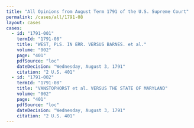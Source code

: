 ```yaml
---
title: "All Opinions from August Term 1791 of the U.S. Supreme Court"
permalink: /cases/all/1791-08
layout: cases
cases:
  - id: "1791-001"
    termId: "1791-08"
    title: "WEST, PLS. IN ERR. VERSUS BARNES. et al."
    volume: "002"
    page: "401"
    pdfSource: "loc"
    dateDecision: "Wednesday, August 3, 1791"
    citation: "2 U.S. 401"
  - id: "1791-002"
    termId: "1791-08"
    title: "VANSTOPHORST et al. VERSUS THE STATE OF MARYLAND"
    volume: "002"
    page: "401"
    pdfSource: "loc"
    dateDecision: "Wednesday, August 3, 1791"
    citation: "2 U.S. 401"
---
```

